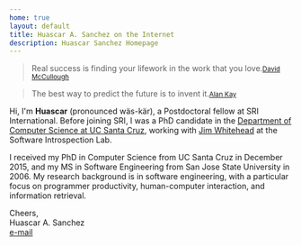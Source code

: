```yaml
---
home: true
layout: default
title: Huascar A. Sanchez on the Internet
description: Huascar Sanchez Homepage
---
```


<blockquote id="leadquote"><span class="quote">Real success is finding your lifework in the work that you love.</span><small class='author'><a href='http://en.wikipedia.org/wiki/David_McCullough'>David McCullough</a></small></blockquote>

<blockquote id="followquote"><span class="quote">The best way to predict the future is to invent it.</span><small class='author'><a href='http://en.wikiquote.org/wiki/Alan_Kay'>Alan Kay</a></small></blockquote>


Hi, I'm **Huascar** (pronounced wäs-kär), a Postdoctoral fellow at SRI International. Before joining SRI, I was a PhD candidate in the [Department of Computer Science at UC Santa Cruz](http://cs.soe.ucsc.edu/), working with [Jim Whitehead](http://users.soe.ucsc.edu/~ejw/) at the Software Introspection Lab. 

I received my PhD in Computer Science from UC Santa Cruz in December 2015, and my MS in Software Engineering from San Jose State University in 2006. My research background is in software engineering, with a particular focus on programmer productivity, human-computer interaction, and information retrieval.


Cheers,  
Huascar A. Sanchez  
[e-mail](mailto:huascar.sanchez@sri.com)
<!-- [e-mail](mailto:hsanchez@cs.ucsc.edu)&nbsp;·&nbsp;[resume](./static/huascarsanchez.resume.pdf)&nbsp;·&nbsp;[cv](./static/huascarsanchez.cv.pdf)   -->
<!-- [e-mail](mailto:hsanchez@cs.ucsc.edu)&nbsp;·&nbsp;[cv](./static/huascarsanchez.cv.pdf)&nbsp;·&nbsp;[research statement](./static/huascarsanchez-research.pdf)&nbsp;·&nbsp;[teaching statement](./static/huascarsanchez-teaching.pdf)-->
<!-- ·&nbsp;[resume](./static/hidden) -->
